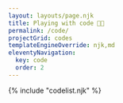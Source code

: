 ```yaml
---
layout: layouts/page.njk
title: Playing with code 👩‍💻
permalink: /code/
projectGrid: codes
templateEngineOverride: njk,md
eleventyNavigation:
  key: code
  order: 2
---
```


{% include "codelist.njk" %}